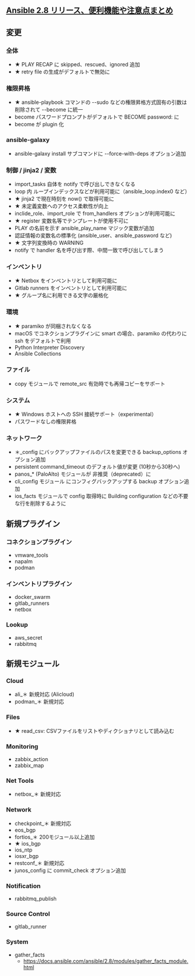 ## [Ansible 2.8 リリース、便利機能や注意点まとめ](https://tekunabe.hatenablog.jp/entry/2019/05/16/ansible28)

## 変更
### 全体
* ★ PLAY RECAP に skipped、rescued、ignored 追加
* ★ retry file の生成がデフォルトで無効に

### 権限昇格
* ★ ansible-playbook コマンドの --sudo などの権限昇格方式固有の引数は削除されて --become に統一
* become パスワードプロンプトがデフォルトで BECOME password: に
* become が plugin 化

### ansible-galaxy
* ansible-galaxy install サブコマンドに --force-with-deps オプション追加

### 制御 / jinja2 / 変数
* import_tasks 自体を notify で呼び出しできなくなる
* loop 内 ループインデックスなどが利用可能に（ansible_loop.index0 など）
* ★ jinja2 で現在時刻を now() で取得可能に
* ★ 未定義変数へのアクセス柔軟性が向上
* inclide_role、import_role で from_handlers オプションが利用可能に
* ★ register 変数名等でテンプレートが使用不可に
* PLAY の名前を示す ansible_play_name マジック変数が追加
* 認証情報の変数名の標準化 (ansible_user、ansible_password など)
* ★ 文字列変換時の WARNING
* notify で handler 名を呼び出す際、中間一致で呼び出してしまう

### インベントリ
* ★ Netbox をインベントリとして利用可能に
* Gitlab runners をインベントリとして利用可能に
* ★ グループ名に利用できる文字の厳格化

### 環境
* ★ paramiko が同梱されなくなる
* macOS でコネクションプラグインに smart の場合、paramiko の代わりに ssh をデフォルトで利用
* Python Interpreter Discovery
* Ansible Collections

### ファイル
* copy モジュールで remote_src 有効時でも再帰コピーをサポート

### システム
* ★ Windows ホストへの SSH 接続サポート（experimental）
* パスワードなしの権限昇格

### ネットワーク
* ＊_config にバックアップファイルのパスを変更できる backup_options オプション追加
* persistent command_timeout のデフォルト値が変更 (10秒から30秒へ)
* panos_* (PaloAlto) モジュールが 非推奨（deprecated）に
* cli_config モジュール にコンフィグバックアップする backup オプション追加
* ios_facts モジュールで config 取得時に Building configuration などの不要な行を削除するように

## 新規プラグイン
### コネクションプラグイン
* vmware_tools
* napalm
* podman

### インベントリプラグイン
* docker_swarm
* gitlab_runners
* netbox

### Lookup
* aws_secret
* rabbitmq

## 新規モジュール
### Cloud
* ali_＊ 新規対応 (Alicloud)
* podman_＊ 新規対応

### Files
* ★ read_csv: CSVファイルをリストやディクショナリとして読み込む

### Monitoring
* zabbix_action
* zabbix_map

### Net Tools
* netbox_＊ 新規対応

### Network
* checkpoint_＊ 新規対応
* eos_bgp
* fortios_＊ 200モジュール以上追加
* ★ ios_bgp
* ios_ntp
* iosxr_bgp
* restconf_＊ 新規対応
* junos_config に commit_check オプション追加

### Notification
* rabbitmq_publish

### Source Control
* gitlab_runner

### System
* gather_facts
    * https://docs.ansible.com/ansible/2.8/modules/gather_facts_module.html
